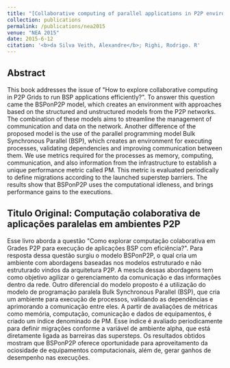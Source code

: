 ```yaml
---
title: "[Collaborative computing of parallel applications in P2P environments](https://www.morebooks.de/store/gb/book/computa%C3%A7%C3%A3o-colaborativa-de-aplica%C3%A7%C3%B5es-paralelas-em-ambientes-p2p/isbn/978-3-639-75621-0)"
collection: publications
permalink: /publications/nea2015
venue: "NEA 2015"
date: 2015-6-12
citation: '<b>da Silva Veith, Alexandre</b>; Righi, Rodrigo. R'
---
```


## Abstract
This book addresses the issue of "How to explore collaborative computing in P2P Grids to run BSP applications efficiently?". To answer this question came the BSPonP2P model, which creates an environment with approaches based on the structured and unstructured models from the P2P networks. The combination of these models aims to streamline the management of communication and data on the network. Another difference of the proposed model is the use of the parallel programming model Bulk Synchronous Parallel (BSP), which creates an environment for executing processes, validating dependencies and improving communication between them. We use metrics required for the processes as memory, computing, communication, and also information from the infrastructure to establish a unique performance metric called PM. This metric is evaluated periodically to define migrations according to the launched superstep barriers. The results show that BSPonP2P uses the computational idleness, and brings performance gains to the executions.

## Titulo Original: Computação colaborativa de aplicações paralelas em ambientes P2P
Esse livro aborda a questão "Como explorar computação colaborativa em Grades P2P para execução de aplicações BSP com eficiência?". Para resposta dessa questão surgiu o modelo BSPonP2P, o qual cria um ambiente com abordagens baseadas nos modelos estruturado e não estruturado vindos da arquitetura P2P. A mescla dessas abordagens tem como objetivo agilizar o gerenciamento da comunicação e das informações dentro da rede. Outro diferencial do modelo proposto é a utilização do modelo de programação paralela Bulk Synchronous Parallel (BSP), que cria um ambiente para execução de processos, validando as dependências e aprimorando a comunicação entre eles. A partir de avaliações de métricas como memória, computação, comunicação e dados de equipamentos, é criado um índice denominado de PM. Esse índice é avaliado periodicamente para definir migrações conforme a variável de ambiente alpha, que está diretamente ligada as barreiras das supersteps. Os resultados obtidos mostram que BSPonP2P oferece oportunidade para aproveitamento da ociosidade de equipamentos computacionais, além de, gerar ganhos de desempenho nas execuções.
